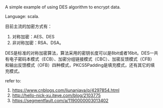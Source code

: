 A simple example of using DES algorithm to encrypt data.

Language: scala.

目前主流的加密方式有：

1. 对称加密：AES、DES      
2. 非对称加密：RSA、DSA。

DES是标准的对称加密算法，算法采用的密钥长度可以是8bit或者16bit。DES一共有电子密码本模式（ECB）、加密分组链接模式（CBC）、加密反馈模式（CFB）和输出反馈模式（OFB）四种模式，PKCS5Padding是填充模式，还有其它的填充模式。

refer to: 

1. https://www.cnblogs.com/liunanjava/p/4297854.html
2. http://hello-nick-xu.iteye.com/blog/2103775
3. https://segmentfault.com/a/1190000003013402
